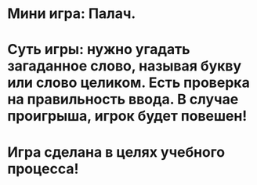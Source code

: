 # Мини игра: Палач.
# Суть игры: нужно угадать загаданное слово, называя букву или слово целиком. Есть проверка на правильность ввода. В случае проигрыша, игрок будет повешен!
# Игра сделана в целях учебного процесса!
